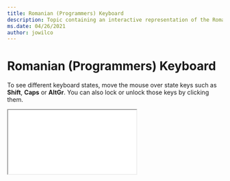 ```yaml
--- 
title: Romanian (Programmers) Keyboard 
description: Topic containing an interactive representation of the Romanian (Programmers) Keyboard 
ms.date: 04/26/2021 
author: jowilco 
--- 
```

 
# Romanian (Programmers) Keyboard 
 
To see different keyboard states, move the mouse over state keys such as **Shift**, **Caps** or **AltGr**. You can also lock or unlock those keys by clicking them. 
 
<iframe src="kbdropr.html"></iframe> 
